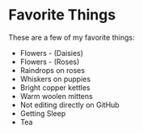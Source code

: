 # Favorite Things

These are a few of my favorite things:

- Flowers - (Daisies)
- Flowers - (Roses)
- Raindrops on roses
- Whiskers on puppies
- Bright copper kettles
- Warm woolen mittens
- Not editing directly on GitHub
- Getting Sleep
- Tea
